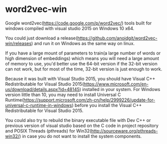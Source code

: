 # word2vec-win
Google word2vec(https://code.google.com/p/word2vec/) tools built for windows compiled with visual studio 2015 on Windows 10 x64.

You could just download a release(https://github.com/anoidgit/word2vec-win/releases) and run it on Windows as the same way on linux.

If you have a large mount of parameters to train(a large number of words or high dimension of embeddings) which means you will need a large amount of memory to use, you'd better use the 64-bit version if the 32-bit version can not work, but for most of the time, 32-bit version is just enough to work.

Because it was built with Visual Studio 2015, you should have Visual C++ Redistributable for Visual Studio 2015(https://www.microsoft.com/en-us/download/details.aspx?id=48145) installed in your system. For Windows version little than 10, you may need to install Universal C Runtime(https://support.microsoft.com/zh-cn/help/2999226/update-for-universal-c-runtime-in-windows) before you install the Visual C++ Redistributable for Visual Studio 2015.

You could also try to rebuild the binary executable file with Dev C++ or previous version of visual studio based on the C code in project repository and POSIX Threads (pthreads) for Win32(http://sourceware.org/pthreads-win32/) in case you do not want to install the system components.
